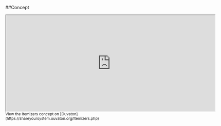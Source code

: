
<!--
FrozenIsBool False
-->

##Concept

<iframe width="650" height="300" src="https://shareyoursystem.ouvaton.org/Itemizers.php">
  Fallback text here for unsupporting browsers, of which there are scant few.
</iframe>

<small>
View the Itemizers concept on [Ouvaton](https://shareyoursystem.ouvaton.org/Itemizers.php)
</small>

